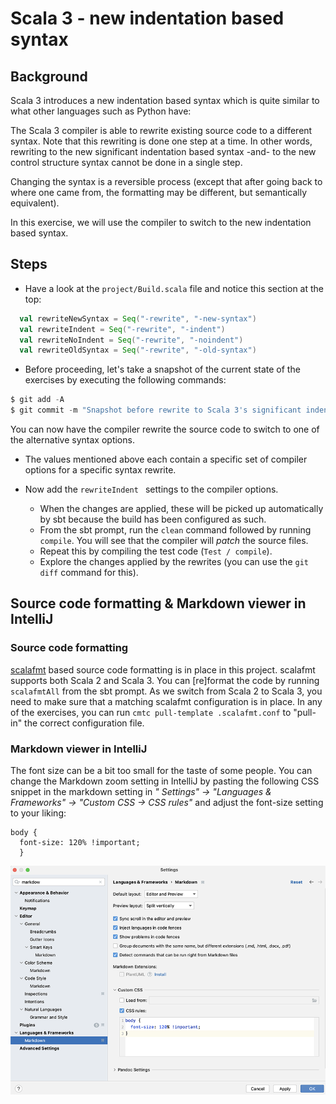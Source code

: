 # Scala 3 - new indentation based syntax


## Background

Scala 3 introduces a new indentation based syntax which is quite similar to what
other languages such as Python have:

The Scala 3 compiler is able to rewrite existing source code to a different syntax.
Note that this rewriting is done one step at a time. In other words, rewriting to 
the new significant indentation based syntax -and- to the new control structure syntax
cannot be done in a single step.

Changing the syntax is a reversible process (except that after going back to where
one came from, the formatting may be different, but semantically equivalent).

In this exercise, we will use the compiler to switch to the new indentation based
syntax.

## Steps

- Have a look at the `project/Build.scala` file and notice this section at the top:

```scala
  val rewriteNewSyntax = Seq("-rewrite", "-new-syntax")
  val rewriteIndent = Seq("-rewrite", "-indent")
  val rewriteNoIndent = Seq("-rewrite", "-noindent")
  val rewriteOldSyntax = Seq("-rewrite", "-old-syntax")
```

- Before proceeding, let's take a snapshot of the current state of the exercises
  by executing the following commands:

```scala
$ git add -A
$ git commit -m "Snapshot before rewrite to Scala 3's significant indentation based syntax"
```

You can now have the compiler rewrite the source code to switch to one of the
alternative syntax options.

- The values mentioned above each contain a specific set of compiler options
  for a specific syntax rewrite.

- Now add the `rewriteIndent ` settings to the compiler options.

  - When the changes are applied, these will be picked up automatically by sbt because
    the build has been configured as such.
  - From the sbt prompt, run the `clean` command followed by running `compile`.
    You will see that the compiler will _patch_ the source files.
  - Repeat this by compiling the test code (`Test / compile`).
  - Explore the changes applied by the rewrites (you can use the `git diff` command
    for this).

## Source code formatting & Markdown viewer in IntelliJ

### Source code formatting

[scalafmt](https://github.com/scalameta/scalafmt) based source code formatting is
in place in this project. scalafmt supports both Scala 2 and Scala 3. You can
[re]format the code by running `scalafmtAll` from the sbt prompt. As we switch from
Scala 2 to Scala 3, you need to make sure that a matching scalafmt configuration is
in place. In any of the exercises, you can run `cmtc pull-template .scalafmt.conf`
to "pull-in" the correct configuration file.

### Markdown viewer in IntelliJ

The font size can be a bit too small for the taste of some people. You can change the
Markdown zoom setting in IntelliJ by pasting the following CSS snippet in the
markdown setting in _" Settings" -> "Languages & Frameworks" -> "Custom CSS -> CSS rules"_
and adjust the font-size setting to your liking:

```
body {
  font-size: 120% !important;
  }
```

![IntelliJ Markdown viewer settings](images/Markdown-viewer-IntelliJ.png)
